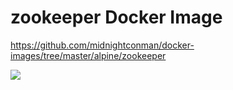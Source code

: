 # zookeeper Docker Image

https://github.com/midnightconman/docker-images/tree/master/alpine/zookeeper

[![](https://badge.imagelayers.io/midnightconman/zookeeper:latest.svg)](https://imagelayers.io/?images=midnightconman/zookeeper:latest 'Get your own badge on imagelayers.io')
